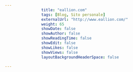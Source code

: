---
                title: "eallion.com"
                tags: [Blog, Sito personale]
                externalUrl: "http://www.eallion.com/"
                weight: 65
                showDate: false
                showAuthor: false
                showReadingTime: false
                showEdit: false
                showLikes: false
                showViews: false
                layoutBackgroundHeaderSpace: false
                ---

